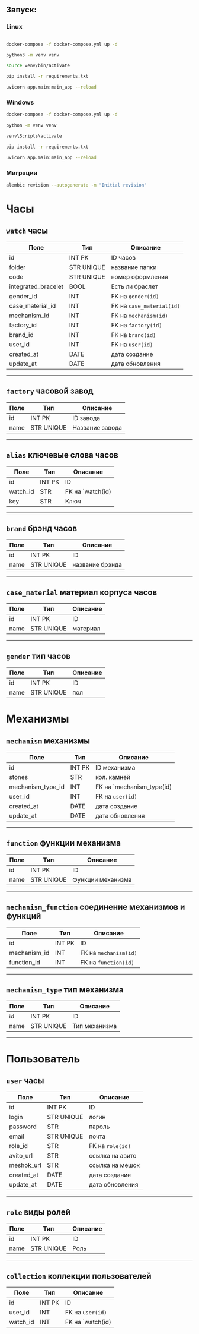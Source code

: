 ## Запуск: 

### Linux
```bash

docker-compose -f docker-compose.yml up -d

python3 -m venv venv

source venv/bin/activate

pip install -r requirements.txt

uvicorn app.main:main_app --reload
```

### Windows
```bash
docker-compose -f docker-compose.yml up -d

python -m venv venv

venv\Scripts\activate

pip install -r requirements.txt

uvicorn app.main:main_app --reload
```

### Миграции
```bash
alembic revision --autogenerate -m "Initial revision"

```

# Часы


## `watch` часы

| Поле | Тип | Описание |
|------|-----|----------|
| id | INT PK | ID часов 
| folder | STR UNIQUE | название папки
| code | STR UNIQUE | номер оформления
| integrated_bracelet | BOOL | Есть ли браслет  
| gender_id | INT | FK на `gender(id)` 
| case_material_id | INT | FK на `case_material(id)` 
| mechanism_id | INT | FK на `mechanism(id)`              
| factory_id | INT | FK на `factory(id)`              
| brand_id | INT | FK на `brand(id)`              
| user_id | INT | FK на `user(id)`   
| created_at | DATE | дата создание  
| update_at | DATE | дата обновления               

---

## `factory` часовой завод

| Поле | Тип | Описание |
|------|-----|----------|
| id | INT PK | ID завода 
| name | STR UNIQUE | Название завода

---

## `alias` ключевые слова часов

| Поле | Тип | Описание |
|------|-----|----------|
| id | INT PK | ID  
| watch_id | STR | FK на `watch(id)
| key | STR | Ключ

---

## `brand` брэнд часов

| Поле | Тип | Описание |
|------|-----|----------|
| id | INT PK | ID  
| name | STR UNIQUE | название брэнда

---

## `case_material` материал корпуса часов

| Поле | Тип | Описание |
|------|-----|----------|
| id | INT PK | ID  
| name | STR UNIQUE | материал

---

## `gender` тип часов

| Поле | Тип | Описание |
|------|-----|----------|
| id | INT PK | ID  
| name | STR UNIQUE | пол


# Механизмы 


## `mechanism` механизмы

| Поле | Тип | Описание |
|------|-----|----------|
| id | INT PK | ID механизма 
| stones | STR | кол. камней
| mechanism_type_id | INT | FK на `mechanism_type(id)           
| user_id | INT | FK на `user(id)` 
| created_at | DATE | дата создание  
| update_at | DATE | дата обновления  

---

## `function` функции механизма

| Поле | Тип | Описание |
|------|-----|----------|
| id | INT PK | ID 
| name | STR UNIQUE | Функции механизма

---

## `mechanism_function` соединение механизмов и функций

| Поле | Тип | Описание |
|------|-----|----------|
| id | INT PK | ID 
| mechanism_id | INT | FK на `mechanism(id)` 
| function_id | INT | FK на `function(id)` 

---

## `mechanism_type` тип механизма

| Поле | Тип | Описание |
|------|-----|----------|
| id | INT PK | ID 
| name | STR UNIQUE | Тип механизма 

---


# Пользователь 


## `user` часы

| Поле | Тип | Описание |
|------|-----|----------|
| id | INT PK | ID 
| login | STR UNIQUE | логин
| password | STR | пароль         
| email | STR UNIQUE | почта
| role_id | STR | FK на `role(id)` 
| avito_url | STR | ссылка на авито
| meshok_url | STR | ссылка на мешок
| created_at | DATE | дата создание  
| update_at | DATE | дата обновления  

---

## `role` виды ролей

| Поле | Тип | Описание |
|------|-----|----------|
| id | INT PK | ID 
| name | STR UNIQUE | Роль

---

## `collection` коллекции пользователей

| Поле | Тип | Описание |
|------|-----|----------|
| id | INT PK | ID 
| user_id | INT | FK на `user(id)` 
| watch_id | INT | FK на `watch(id)           
